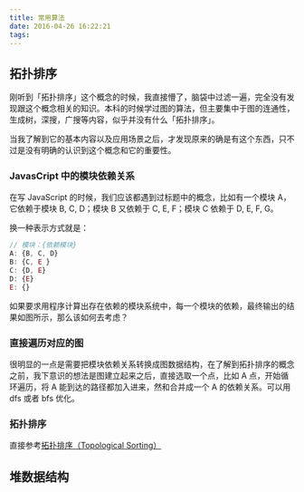 ```yaml
---
title: 常用算法
date: 2016-04-26 16:22:21
tags:
---
```


## 拓扑排序
刚听到「拓扑排序」这个概念的时候，我直接懵了，脑袋中过滤一遍，完全没有发现跟这个概念相关的知识。本科的时候学过图的算法，但主要集中于图的连通性，生成树，深搜，广搜等内容，似乎并没有什么「拓扑排序」。

当我了解到它的基本内容以及应用场景之后，才发现原来的确是有这个东西，只不过是没有明确的认识到这个概念和它的重要性。

### JavasCript 中的模块依赖关系
在写 JavaScript 的时候，我们应该都遇到过标题中的概念，比如有一个模块 A，它依赖于模块 B, C, D；模块 B 又依赖于 C, E, F；模块 C 依赖于 D, E, F, G。

换一种表示方式就是：

```javascript
// 模块：{依赖模块}
A: {B, C, D}
B: {C, E }
C: {D, E}
D: {E}
E: {}
```

如果要求用程序计算出存在依赖的模块系统中，每一个模块的依赖，最终输出的结果如图所示，那么该如何去考虑？

### 直接遍历对应的图
很明显的一点是需要把模块依赖关系转换成图数据结构，在了解到拓扑排序的概念之前，我下意识的想法是图建立起来之后，直接选取一个点，比如 A 点，开始循环遍历，将 A 能到达的路径都加入进来，然和合并成一个 A 的依赖关系。可以用 dfs 或者 bfs 优化。

### 拓扑排序
直接参考[拓扑排序（Topological Sorting）](https://songlee24.github.io/2015/05/07/topological-sorting/)

## 堆数据结构
